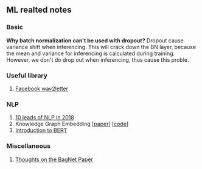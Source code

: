 ## ML realted notes

### Basic
**Why batch normalization can't be used with dropout?**
Dropout cause variance shift when inferencing. This will crack down the BN layer, because the mean and variance for inferencing is calculated during training.
However, we don't do drop out when inferencing, thus cause this proble.

### Useful library
1. [Facebook wav2letter](https://code.fb.com/ai-research/wav2letter/)

### NLP 
1. [10 leads of NLP in 2018](http://ruder.io/10-exciting-ideas-of-2018-in-nlp/)
2. Knowledge Graph Embedding \[[paper](https://arxiv.org/pdf/1811.04588.pdf)\] \[[code](https://github.com/davidlvxin/TransC)\]
3. [Introduction to BERT](http://bangqu.com/hiA591.html)

### Miscellaneous
1. [Thoughts on the BagNet Paper](https://blog.evjang.com/2019/02/bagnet.html)
